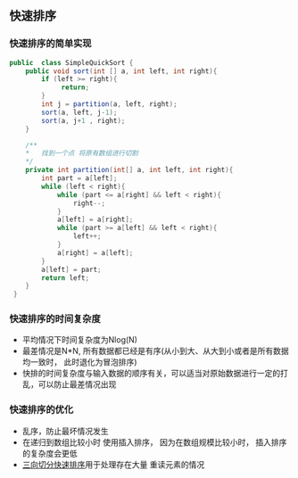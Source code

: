 ## 快速排序

### 快速排序的简单实现
```java
public  class SimpleQuickSort {
    public void sort(int [] a, int left, int right){
        if (left >= right){
             return;
        }
        int j = partition(a, left, right);
        sort(a, left, j-1);
        sort(a, j+1 , right);
    }

    /**
    *   找到一个点 将原有数组进行切割
    */
    private int partition(int[] a, int left, int right){
        int part = a[left];
        while (left < right){
            while (part <= a[right] && left < right){
                right--;
            }
            a[left] = a[right];
            while (part >= a[left] && left < right){
                left++;
            }
            a[right] = a[left];
        }
        a[left] = part;
        return left;
    }
 }
```
### 快速排序的时间复杂度
* 平均情况下时间复杂度为Nlog(N)
* 最差情况是N*N, 所有数据都已经是有序(从小到大、从大到小或者是所有数据均一致时， 此时退化为冒泡排序)
* 快排的时间复杂度与输入数据的顺序有关，可以适当对原始数据进行一定的打乱，可以防止最差情况出现

### 快速排序的优化
* 乱序，防止最坏情况发生
* 在递归到数组比较小时 使用插入排序， 因为在数组规模比较小时， 插入排序的复杂度会更低
* [三向切分快速排序](https://github.com/Abel-Huang/common-collection/blob/master/src/main/java/cn/abelib/sort/quick/MoreQuickSort.java)用于处理存在大量
重读元素的情况
